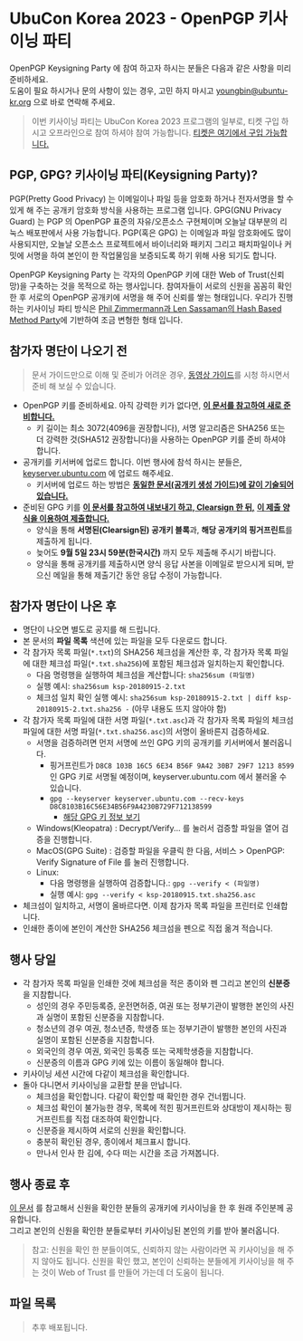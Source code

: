 # UbuCon Korea 2023 - OpenPGP 키사이닝 파티

OpenPGP Keysigning Party 에 참여 하고자 하시는 분들은 다음과 같은 사항을 미리 준비하세요.  
도움이 필요 하시거나 문의 사항이 있는 경우, 고민 하지 마시고 [youngbin@ubuntu-kr.org](mailto:youngbin@ubuntu-kr.org) 으로 바로 연락해 주세요.
> 이번 키사이닝 파티는 UbuCon Korea 2023 프로그램의 일부로, 티켓 구입 하시고 오프라인으로 참여 하셔야 참여 가능합니다. [티켓은 여기에서 구입 가능합니다.](https://2023.ubuntu-kr.org/tickets/)

## PGP, GPG? 키사이닝 파티(Keysigning Party)?
PGP(Pretty Good Privacy) 는 이메일이나 파일 등을 암호화 하거나 전자서명을 할 수 있게 해 주는 공개키 암호화 방식을 사용하는 프로그램 입니다.
GPG(GNU Privacy Guard) 는 PGP 의 OpenPGP 표준의 자유/오픈소스 구현체이며 오늘날 대부분의 리눅스 배포판에서 사용 가능합니다.
PGP(혹은 GPG) 는 이메일과 파일 암호화에도 많이 사용되지만, 오늘날 오픈소스 프로젝트에서 바이너리와 패키지 그리고 패치파일이나 커밋에 서명을 하여 본인이 한 작업물임을 보증되도록 하기 위해 사용 되기도 합니다.

OpenPGP Keysigning Party 는 각자의 OpenPGP 키에 대한 Web of Trust(신뢰 망)을 구축하는 것을 목적으로 하는 행사입니다.
참여자들이 서로의 신원을 꼼꼼히 확인한 후 서로의 OpenPGP 공개키에 서명을 해 주어 신뢰를 쌓는 형태입니다.
우리가 진행하는 키사이닝 파티 방식은 [Phil Zimmermann과 Len Sassaman의 Hash Based Method Party](http://www.cryptnet.net/fdp/crypto/keysigning_party/en/keysigning_party.html#hash_based)에 기반하여 조금 변형한 형태 입니다.

## 참가자 명단이 나오기 전

> 문서 가이드만으로 이해 및 준비가 어려운 경우, [동영상 가이드](https://youtu.be/PrPxmbv8uHI)를 시청 하시면서 준비 해 보실 수 있습니다.

- OpenPGP 키를 준비하세요. 아직 강력한 키가 없다면, [**이 문서를 참고하여 새로 준비합니다.**](../../create-gpg-key.md)
    - 키 길이는 최소 3072(4096을 권장합니다), 서명 알고리즘은 SHA256 또는 더 강력한 것(SHA512 권장합니다)을 사용하는 OpenPGP 키를 준비 하셔야 합니다.
- 공개키를 키서버에 업로드 합니다. 이번 행사에 참석 하시는 분들은, [keyserver.ubuntu.com](https://keyserver.ubuntu.com) 에 업로드 해주세요.
    - 키서버에 업로드 하는 방법은 [**동일한 문서(공개키 생성 가이드)에 같이 기술되어 있습니다.**](../../create-gpg-key.md)
- 준비된 GPG 키를 [**이 문서를 참고하여 내보내기 하고, Clearsign 한 뒤,**](../../attending.md) [**이 제출 양식을 이용하여 제출합니다.**](https://docs.google.com/forms/d/e/1FAIpQLSeZgAc2-GDr17y6O7_YawxaGUYR4v_OXaOqlCKPIwyVYX1jyQ/viewform?usp=sf_link)
    - 양식을 통해 **서명된(Clearsign된) 공개키 블록**과, **해당 공개키의 핑거프린트**를 제출하게 됩니다.
    - 늦어도 **9월 5일 23시 59분(한국시간)** 까지 모두 제출해 주시기 바랍니다.
    - 양식을 통해 공개키를 제출하시면 양식 응답 사본을 이메일로 받으시게 되며, 받으신 메일을 통해 제출기간 동안 응답 수정이 가능합니다.

## 참가자 명단이 나온 후

- 명단이 나오면 별도로 공지를 해 드립니다.
- 본 문서의 **파일 목록** 색션에 있는 파일을 모두 다운로드 합니다.
- 각 참가자 목록 파일(`*.txt`)의 SHA256 체크섬을 계산한 후, 각 참가자 목록 파일에 대한 체크섬 파일(`*.txt.sha256`)에 포함된 체크섬과 일치하는지 확인합니다.
    - 다음 명령행을 실행하여 체크섬을 계산합니다: `sha256sum (파일명)`
    - 실행 예시: `sha256sum ksp-20180915-2.txt`
    - 체크섬 일치 확인 실행 예시: `sha256sum ksp-20180915-2.txt | diff ksp-20180915-2.txt.sha256 -` (아무 내용도 뜨지 않아야 함)
- 각 참가자 목록 파일에 대한 서명 파일(`*.txt.asc`)과 각 참가자 목록 파일의 체크섬 파일에 대한 서명 파일(`*.txt.sha256.asc`)의 서명이 올바른지 검증하세요.
    - 서명을 검증하려면 먼저 서명에 쓰인 GPG 키의 공개키를 키서버에서 불러옵니다.
        - 핑거프린트가 `D8C8 103B 16C5 6E34 B56F 9A42 30B7 29F7 1213 8599` 인 GPG 키로 서명될 예정이며, keyserver.ubuntu.com 에서 불러올 수 있습니다.
        - `gpg --keyserver keyserver.ubuntu.com --recv-keys D8C8103B16C56E34B56F9A4230B729F712138599`
            - [해당 GPG 키 정보 보기](http://keyserver.ubuntu.com/pks/lookup?op=vindex&search=0x30B729F712138599)
    - Windows(Kleopatra) : Decrypt/Verify... 를 눌러서 검증할 파일을 열어 검증을 진행합니다.
    - MacOS(GPG Suite) : 검증할 파일을 우클릭 한 다음, 서비스 > OpenPGP: Verify Signature of File 를 눌러 진행합니다.
    - Linux: 
        - 다음 명령행을 실행하여 검증합니다.: `gpg --verify < (파일명)`
        - 실행 예시: `gpg --verify < ksp-20180915.txt.sha256.asc`
- 체크섬이 일치하고, 서명이 올바르다면. 이제 참가자 목록 파일을 프린터로 인쇄합니다.
- 인쇄한 종이에 본인이 계산한 SHA256 체크섬을 펜으로 직접 옮겨 적습니다.

## 행사 당일
- 각 참가자 목록 파일을 인쇄한 것에 체크섬을 적은 종이와 펜 그리고 본인의 **신분증** 을 지참합니다.
    - 성인의 경우 주민등록증, 운전면허증, 여권 또는 정부기관이 발행한 본인의 사진과 실명이 포함된 신분증을 지참합니다.
    - 청소년의 경우 여권, 청소년증, 학생증 또는 정부기관이 발행한 본인의 사진과 실명이 포함된 신분증을 지참합니다.
    - 외국인의 경우 여권, 외국인 등록증 또는 국제학생증을 지참합니다.
    - 신분증의 이름과 GPG 키에 있는 이름이 동일해야 합니다.
- 키사이닝 세션 시간에 다같이 체크섬을 확인합니다.
- 돌아 다니면서 키사이닝을 교환할 분을 만납니다.
    - 체크섬을 확인합니다. 다같이 확인할 때 확인한 경우 건너뜁니다.
    - 체크섬 확인이 불가능한 경우, 목록에 적힌 핑거프린트와 상대방이 제시하는 핑거프린트를 직접 대조하여 확인합니다.
    - 신분증을 제시하여 서로의 신원을 확인합니다.
    - 충분히 확인된 경우, 종이에서 체크표시 합니다.
    - 만나서 인사 한 김에, 수다 떠는 시간을 조금 가져봅니다.
## 행사 종료 후
[이 문서](../../sign-and-send-key.md) 를 참고해서 신원을 확인한 분들의 공개키에 키사이닝을 한 후 원래 주인분께 공유합니다.  
그리고 본인의 신원을 확인한 분들로부터 키사이닝된 본인의 키를 받아 불러옵니다.

> 참고: 신원을 확인 한 분들이여도, 신뢰하지 않는 사람이라면 꼭 키사이닝을 해 주지 않아도 됩니다. 신원을 확인 했고, 본인이 신뢰하는 분들에게 키사이닝을 해 주는 것이 Web of Trust 를 만들어 가는데 더 도움이 됩니다.

## 파일 목록

> 추후 배포됩니다.
